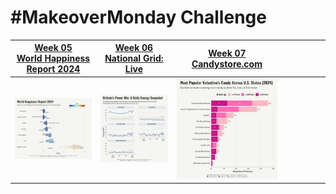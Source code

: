 # #MakeoverMonday Challenge

| [Week 05<br>World Happiness Report 2024](https://github.com/poncest/MakeoverMonday/tree/master/2025/Week_05) | [Week 06<br>National Grid: Live](https://github.com/poncest/MakeoverMonday/tree/master/2025/Week_06) | [Week 07<br>	Candystore.com](https://github.com/poncest/MakeoverMonday/tree/master/2025/Week_07) |   |   |   |   |   |
|:----------:|:----------:|:----------:|:----------:|:----------:|:----------:|:----------:|:----------:|
| ![](Week_05/2025_05.png "week 05") | ![](Week_06/2025_06.png "week 06") | ![](Week_07/2025_07.png "week 07") |  |  |  |  |  |
